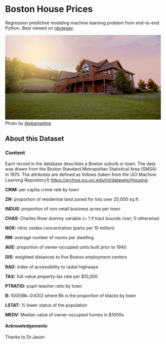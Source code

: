 # Boston House Prices
Regression predictive modeling machine learning problem from end-to-end Python.
Best viewed on [nbviewer](https://nbviewer.org/github/vainero/Boston-House-Price_Ensemble-Methods/blob/main/boston-house-price-ensemble-methods.ipynb)


![png](house_pic.PNG)
Photo by [@pbanselme](https://unsplash.com/@pbanselme)

## About this Dataset

### Content
Each record in the database describes a Boston suburb or town. The data was drawn from the Boston Standard Metropolitan Statistical Area (SMSA) in 1970. The attributes are deﬁned as follows (taken from the UCI Machine Learning Repository1) https://archive.ics.uci.edu/ml/datasets/Housing:

**CRIM:**  per capita crime rate by town

**ZN:** proportion of residential land zoned for lots over 25,000 sq.ft.

**INDUS:** proportion of non-retail business acres per town

**CHAS:** Charles River dummy variable (= 1 if tract bounds river; 0 otherwise)

**NOX:** nitric oxides concentration (parts per 10 million)

**RM:** average number of rooms per dwelling

**AGE:** proportion of owner-occupied units built prior to 1940

**DIS:** weighted distances to ﬁve Boston employment centers

**RAD:** index of accessibility to radial highways

**TAX:** full-value property-tax rate per $10,000

**PTRATIO:** pupil-teacher ratio by town 

**B:** 1000(Bk−0.63)2 where Bk is the proportion of blacks by town 

**LSTAT:** % lower status of the population

**MEDV:** Median value of owner-occupied homes in $1000s





#### Acknowledgements
Thanks to Dr.Jason
